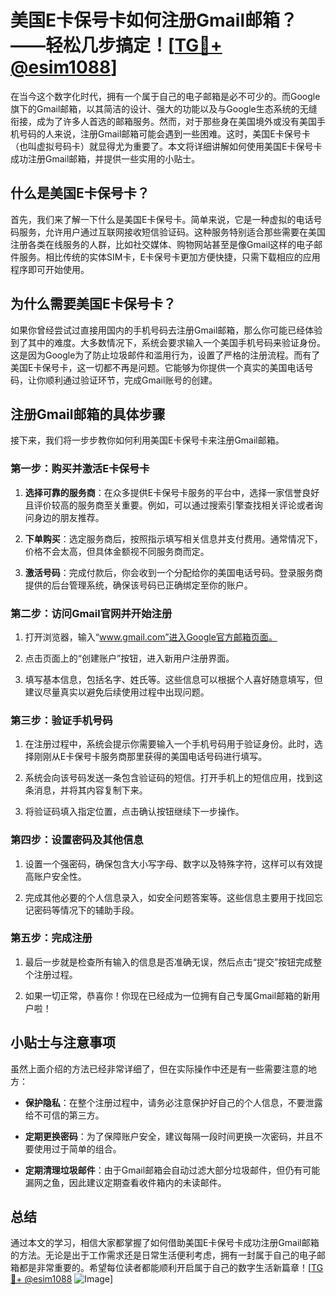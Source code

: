 # 美国E卡保号卡如何注册Gmail邮箱？——轻松几步搞定！[[TG💪+ @esim1088](https://t.me/s/esim1088)]

在当今这个数字化时代，拥有一个属于自己的电子邮箱是必不可少的。而Google旗下的Gmail邮箱，以其简洁的设计、强大的功能以及与Google生态系统的无缝衔接，成为了许多人首选的邮箱服务。然而，对于那些身在美国境外或没有美国手机号码的人来说，注册Gmail邮箱可能会遇到一些困难。这时，美国E卡保号卡（也叫虚拟号码卡）就显得尤为重要了。本文将详细讲解如何使用美国E卡保号卡成功注册Gmail邮箱，并提供一些实用的小贴士。

## 什么是美国E卡保号卡？

首先，我们来了解一下什么是美国E卡保号卡。简单来说，它是一种虚拟的电话号码服务，允许用户通过互联网接收短信验证码。这种服务特别适合那些需要在美国注册各类在线服务的人群，比如社交媒体、购物网站甚至是像Gmail这样的电子邮件服务。相比传统的实体SIM卡，E卡保号卡更加方便快捷，只需下载相应的应用程序即可开始使用。

## 为什么需要美国E卡保号卡？

如果你曾经尝试过直接用国内的手机号码去注册Gmail邮箱，那么你可能已经体验到了其中的难度。大多数情况下，系统会要求输入一个美国手机号码来验证身份。这是因为Google为了防止垃圾邮件和滥用行为，设置了严格的注册流程。而有了美国E卡保号卡，这一切都不再是问题。它能够为你提供一个真实的美国电话号码，让你顺利通过验证环节，完成Gmail账号的创建。

## 注册Gmail邮箱的具体步骤

接下来，我们将一步步教你如何利用美国E卡保号卡来注册Gmail邮箱。

### 第一步：购买并激活E卡保号卡

1. **选择可靠的服务商**：在众多提供E卡保号卡服务的平台中，选择一家信誉良好且评价较高的服务商至关重要。例如，可以通过搜索引擎查找相关评论或者询问身边的朋友推荐。
   
2. **下单购买**：选定服务商后，按照指示填写相关信息并支付费用。通常情况下，价格不会太高，但具体金额视不同服务商而定。

3. **激活号码**：完成付款后，你会收到一个分配给你的美国电话号码。登录服务商提供的后台管理系统，确保该号码已正确绑定至你的账户。

### 第二步：访问Gmail官网并开始注册

1. 打开浏览器，输入“www.gmail.com”进入Google官方邮箱页面。
   
2. 点击页面上的“创建账户”按钮，进入新用户注册界面。

3. 填写基本信息，包括名字、姓氏等。这些信息可以根据个人喜好随意填写，但建议尽量真实以避免后续使用过程中出现问题。

### 第三步：验证手机号码

1. 在注册过程中，系统会提示你需要输入一个手机号码用于验证身份。此时，选择刚刚从E卡保号卡服务商那里获得的美国电话号码进行填写。

2. 系统会向该号码发送一条包含验证码的短信。打开手机上的短信应用，找到这条消息，并将其内容复制下来。

3. 将验证码填入指定位置，点击确认按钮继续下一步操作。

### 第四步：设置密码及其他信息

1. 设置一个强密码，确保包含大小写字母、数字以及特殊字符，这样可以有效提高账户安全性。

2. 完成其他必要的个人信息录入，如安全问题答案等。这些信息主要用于找回忘记密码等情况下的辅助手段。

### 第五步：完成注册

1. 最后一步就是检查所有输入的信息是否准确无误，然后点击“提交”按钮完成整个注册过程。

2. 如果一切正常，恭喜你！你现在已经成为一位拥有自己专属Gmail邮箱的新用户啦！

## 小贴士与注意事项

虽然上面介绍的方法已经非常详细了，但在实际操作中还是有一些需要注意的地方：

- **保护隐私**：在整个注册过程中，请务必注意保护好自己的个人信息，不要泄露给不可信的第三方。
  
- **定期更换密码**：为了保障账户安全，建议每隔一段时间更换一次密码，并且不要使用过于简单的组合。

- **定期清理垃圾邮件**：由于Gmail邮箱会自动过滤大部分垃圾邮件，但仍有可能漏网之鱼，因此建议定期查看收件箱内的未读邮件。

## 总结

通过本文的学习，相信大家都掌握了如何借助美国E卡保号卡成功注册Gmail邮箱的方法。无论是出于工作需求还是日常生活便利考虑，拥有一封属于自己的电子邮箱都是非常重要的。希望每位读者都能顺利开启属于自己的数字生活新篇章！[[TG💪+ @esim1088](https://t.me/s/esim1088) ![Image](https://i.postimg.cc/4NQfJmqS/Snipaste-2025-05-13-00-14-12.png)]